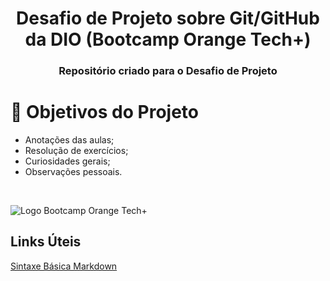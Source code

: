 <h1 align="center"> Desafio de Projeto sobre Git/GitHub da DIO (Bootcamp Orange Tech+) </h1>

<h3 align="center"> 
    Repositório criado para o Desafio de Projeto
</h3>

# :dart: Objetivos do Projeto

- Anotações das aulas;
- Resolução de exercícios;
- Curiosidades gerais;
- Observações pessoais.

<br />

![Logo Bootcamp Orange Tech+](https://user-images.githubusercontent.com/114373550/206233370-f7999a8c-6abe-4774-b84c-9fe4b63a169c.png)

## Links Úteis
[Sintaxe Básica Markdown](https://www.markdownguide.org/basic-syntax/)
